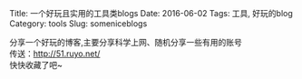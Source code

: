 Title: 一个好玩且实用的工具类blogs
Date: 2016-06-02
Tags: 工具, 好玩的blog
Category: tools
Slug: someniceblogs

分享一个好玩的博客,主要分享科学上网、随机分享一些有用的账号<br />
传送：<http://51.ruyo.net/><br />
快快收藏了吧~

